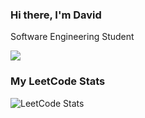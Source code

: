 ### Hi there, I'm David
Software Engineering Student<br>

![](https://github-readme-stats.vercel.app/api/top-langs/?username=jordanoskidavid&theme=dark&hide_border=false&include_all_commits=false&count_private=false&layout=compact)



### My LeetCode Stats <br>
![LeetCode Stats](https://leetcard.jacoblin.cool/jordanoskidavid?theme=dark&font=Noto%20Sans%20Meetei%20Mayek)
